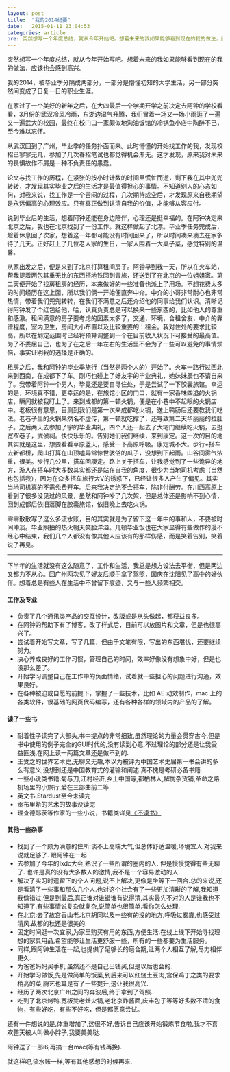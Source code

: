 ```yaml
---
layout: post
title:  "我的2014纪要"
date:   2015-01-11 23:04:53
categories: article
pre: 突然想写一个年度总结，就从今年开始吧。想着未来的我如果能够看到现在的我的做法，应该也会感到高兴。我的2014，华丽丽的被毕业季分隔成两部分，一部分是懵懂初知的大学生活，另一部分突然间变成了日复一日的职业生涯。
---
```


突然想写一个年度总结，就从今年开始写吧。想着未来的我如果能够看到现在的我的做法，应该也会感到高兴。

我的2014，被毕业季分隔成两部分，一部分是懵懂初知的大学生活，另一部分突然间变成了日复一日的职业生涯。

在家过了一个美好的新年之后，在大四最后一个学期开学之前决定去阿钟的学校看看，3月份的武汉冷风冷雨，东湖边湿气升腾，我们冒着一场又一场小雨逛了一遍又一遍武大的校园，最终在校门口一家颇似地沟油饭馆的冷锅鱼小店中陶醉不已，至今难以忘怀。

从武汉回到了广州，毕业季的任务扑面而来。此时懵懂的开始找工作的我，发现校招已寥寥无几，参加了几次春招笔试也都觉得机会渐无。这才发现，原来我对未来的畏惧故作不屑是一种不负责任的愚蠢。

论文与找工作的历程，在紧张的按小时计数的时间里慌忙而逝，剩下我在其中兜兜转转，才发现其实毕业之后的生活才是最值得担心的事情。不知道别人的心态如何，对我来说，找工作是一个苦闷的过程，几次期待成空后，才发现原来自我期望是永远偏高的心理效应。只有真正做到认清自我的价值，才能够从容应付。

说到毕业后的生活，想着阿钟还能在身边陪伴，心理还是挺幸福的。在阿钟决定来北京之后，我也在北京找到了一份工作。就这样做起了北漂。毕业季任务完成后，趁着休息回了次家，想着这一年都可能没有时间回来了，所以时间凑来凑去在家多待了几天。正好赶上了几位老人家的生日，一家人围着一大桌子菜，感觉特别的温馨。

从家出发之后，便是来到了北京打算租间房子。阿钟早到我一天，所以在火车站，帮我提着两包其重无比的东西搭地铁回到青旅，还送到了在北京的一位姐姐家。第二天便开始了找房租房的经历，本来做好的一些准备也派上了用场。不想花费太多的时间经历在这上面，所以我们俩一开始便直奔中介。中介的小哥非常耐心也非常热情，带着我们兜兜转转，在我们不满意之后还介绍他的同事给我们认识。清晰记得阿钟发了个红包给他，哈，认真负责总是可以换来一些东西的，比如他人的尊重和感激。租间满意的房子要考虑的因素太多了，交通，环境，合租舍友，中介的靠谱程度，室内卫生，房间大小布置以及比较重要的：租金。我对住处的要求比较高，所以在划定范围时已经将预算调整到一个在目前收入状况下可接受的最高值。为了不委屈自己，也为了在之后一年左右的生活里不会为了一些可以避免的事情烦恼，事实证明我的选择是正确的。

租房之后，我和阿钟的毕业季旅行（当然是两个人的）开始了。火车一路行过西北来到西南，在成都下了车。刚巧也碰上了好友宇的毕业典礼，她妹妹辰也不请自来了。我带着阿钟一个男人，毕竟还是要自寻住处，于是尝试了一下胶囊旅馆。幸运的是，环境真不错，更幸运的是，在旅馆小区的门口，就有一家香味四溢的火锅店，瞬间就被我盯上了。来到成都的第一顿火锅，便是在小巷中不起眼的火锅店中。老板很有意思，目测到我们是第一次来成都吃火锅，送上鸭肠后还要教我们吃法。老巷子里的火锅果然名不虚传，第一顿就吃撑了，还导致第二天华丽丽的拉肚子。之后两天去参加了宇的毕业典礼，四个人还一起去了大宅门继续吃火锅，去逛宽窄巷子，武侯祠。快快乐乐的。告别她们我们继续，来到康定。这一次的目的地其实就是这里，想要看看草原蓝天，感受一下高原呼吸。康定城不大。步行+搭车去新都桥，爬山打算在山顶嗑异常惊世骇俗的瓜子，没想到下起雨。山谷间雾气浓重，很美。步行几公里，搭车回康定。路上关于搭车，让我感觉到了一些诡异的地方，游人在搭车时大多数其实都还是站在自我的角度，很少为当地司机考虑（当然也包括我），因为在众多搭车旅行大V的诱惑下，已经让很多人产生了偏见。其实当地司机真的不需免费开车。后来我决定绝不会搭车，除非付酬劳。在川西高原上看到了很多没见过的风景，虽然和阿钟吵了几次架，但是总体还是影响不到心情，回到成都后依旧落脚在胶囊旅馆，依旧晚上去吃火锅。

零零散散写了这么多流水账，目的其实就是为了留下这一年中的事和人，不要被时间冲淡。毕业照拍的热火朝天笑脸洋溢。几顿毕业饭也在大家显得有些做作的漫不经心中结束，我们几个人都没有像其他人应该有的那样伤感，而是笑着告别，笑着说了再见。

---

下半年的生活就没有这么随意了，工作和生活，我总是想方设法去平衡，但是两边又都力不从心。回广州两次见了好友后顺手拿了驾照，国庆在沈阳见了高中的好伙伴。想着总是有些人在生活中不曾留下痕迹，又与一些人频繁相交。

#### 工作及专业

- 负责了几个通讯类产品的交互设计，改版或是从头做起，都获益良多。
- 在阿钟的帮助下有了博客，改了样式后，目前可以放图片和文章，但是也很高兴了。
- 尝试着开始写文章，写了几篇，但由于文笔有限，写出的东西堪忧，还要继续努力。
- 决心养成良好的工作习惯，管理自己的时间，效率好像没有想象中好，但是也没那么差了。
- 开始学习调整自己在工作中的负面情绪，试着就一些担心的问题进行沟通，效果良好。
- 在各种被迫或自愿的前提下，掌握了一些技术，比如 AE 动效制作，mac 上的各类软件，很基础的网页代码编写，还有各种各样的领域内的产品的了解。

#### 读了一些书 

- 耐着性子读完了大部头<aboutface>,书中提点的非常细致,虽然理论的力量会贯穿古今,但是书中使用的例子完全的GUI时代的,没有读到心意.不过理论的部分还是让我受益匪浅,在网上读一两篇文章还是做不到的.
- 王受之的世界艺术史,无聊又无趣,本以为被评为中国艺术史届第一书会讲的多么有意义,没想到还是中国教育式的灌输和阐述.真不愧是考研必备书籍.
- 一些小说类书籍:菊与刀,江村经济,乡土中国等,都柏林人,解忧杂货铺,革命之路,机场里的小旅行,爱在三部曲前二等.
- 英文书,Stardust至今未读完
- 贡布里希的艺术的故事没读完
- 理查德耶茨等作家的一些小说，书籍类详见[《不读书》](http://tengyue.me/2014/09/28/something-about-reading.html)

#### 其他一些杂事

- 找到了一个颇为满意的住所:谈不上高端大气,但总体舒适温暖,环境宜人.对我来说就足够了.
跟阿钟在一起
- 去参加了今年的Ixdc大会,熟识了一些所谓的圈内的人. 但是慢慢觉得有些无聊了. 也许是真的没有大多数人的激情,我不是一个容易激动的人.
- 解决了实习时遗留下的个人问题,说不上解决,更像是坐等下一回合.总的来说,还是看清了一些事和那么几个人.也对这个社会有了一些更加清晰的了解,我知道我做错过,但是到最后,真正谁对谁错谁有说得清,其实最先不对的人是谁我也不知道了.有些事情说复杂就复杂,说简单也很简单.看你怎么处理.
- 在北京:去了故宫香山老北京胡同以及一些有的没的地方,呼吸过雾霾,也感受过清风.故都的秋还是很美的.
- 固定时间逛一次宜家,为家里购买有用的东西,方便生活.在线上线下开始寻找理想的家具用品,希望能够让生活更舒服一些，所有的一些都要为生活服务。
- 同样,跟阿钟生活在一起,也提供了足够长的磨合期,让两个人相互了解,尽力相伴更久.
- 为爸爸妈妈买手机,虽然还不是自己出钱买,但是以后也会的.
- 开始学习做饭,先是做简单的饭菜,到后来可以红烧土豆肉,宫保鸡丁之类的要求稍高的菜,厨艺也算是有了一些提升,这让我很高兴.
- 经历了两次北京广州之间的奔波后,终于拿到了驾照.
- 吃到了北京烤鸭,宽板凳老灶火锅,老北京炸酱面,庆丰包子等等好多数不清的食物，有些好吃，有些不好吃，但是都愿意尝试。


还有一件想说的是,体重增加了,这很不好,告诉自己应该开始锻炼节食啦,我才不喜欢整天被人叫做小胖子,我要美美哒.

阿钟送了一部i6,再搞一台mac(等有钱再换).

就这样吧,流水账一样,等有其他感想的时候再来.











